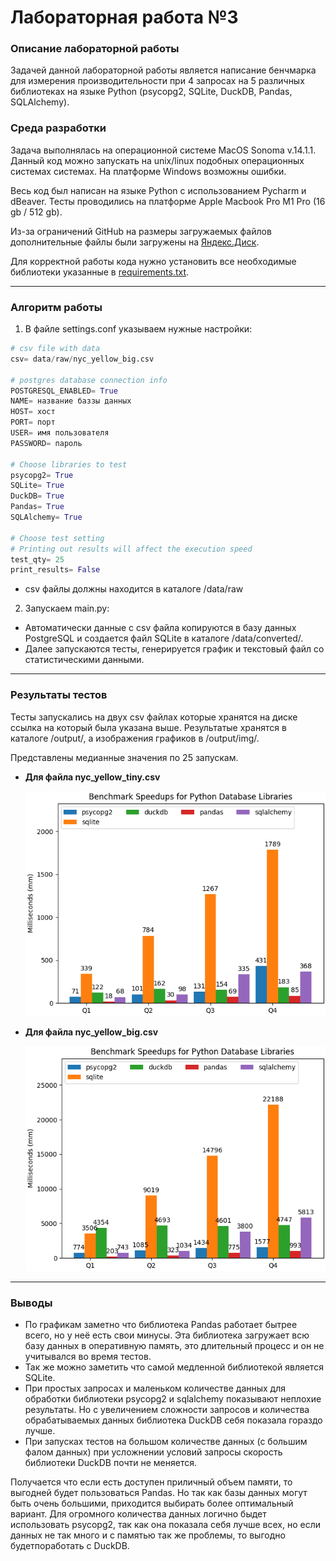 # Лабораторная работа №3

### Описание лабораторной работы

Задачей данной лабораторной работы является написание бенчмарка для измерения производительности при 4 запросах на 5 различных библиотеках на языке Python (psycopg2, SQLite, DuckDB, Pandas, SQLAlchemy).

### Среда разработки

Задача выполнялась на операционной системе MacOS Sonoma v.14.1.1.  Данный код можно запускать на unix/linux подобных операционных системах системах. На платформе Windows возможны ошибки.

Весь код был написан на языке Python с использованием Pycharm и dBeaver. Тесты проводились на платформе Apple Macbook Pro M1 Pro (16 gb / 512 gb).

Из-за ограничений GitHub на размеры загружаемых файлов дополнительные файлы были загружены на [Яндекс.Диск](https://disk.yandex.ru/client/disk/Database%20Course%20-%20Lab%203).

Для корректной работы кода нужно установить все необходимые библиотеки указанные в [requirements.txt](https://github.com/atayev2012/database_course_lab_3/blob/main/requirements.txt).

---
### Алгоритм работы

1. В файле settings.conf указываем нужные настройки:

```python
# csv file with data
csv= data/raw/nyc_yellow_big.csv

# postgres database connection info
POSTGRESQL_ENABLED= True
NAME= название баззы данных
HOST= хост
PORT= порт
USER= имя пользователя
PASSWORD= пароль

# Choose libraries to test
psycopg2= True
SQLite= True
DuckDB= True
Pandas= True
SQLAlchemy= True

# Choose test setting
# Printing out results will affect the execution speed
test_qty= 25
print_results= False
```
* csv файлы должны находится в каталоге /data/raw

2. Запускаем main.py:

* Автоматически данные с csv файла копируются в базу данных PostgreSQL и создается файл SQLite в каталоге /data/converted/.
* Далее запускаются тесты, генерируется график и текстовый файл со статистическими данными.
---
### Результаты тестов

Тесты запускались на двух csv файлах которые хранятся на диске ссылка на который была указана выше.
Результатые хранятся в каталоге /output/, а изображения графиков в /output/img/.

Представлены медианные значения по 25 запускам.

   - **Для файла nyc_yellow_tiny.csv**

     <img width="500" alt="nyc_yellow_tiny.png" src="https://github.com/atayev2012/database_course_lab_3/blob/main/output/img/nyc_yellow_tiny.png?raw=true">
   
   - **Для файла nyc_yellow_big.csv**

     <img width="500" alt="nyc_yellow_big.png" src="https://github.com/atayev2012/database_course_lab_3/blob/main/output/img/nyc_yellow_big.png?raw=true">
---
### Выводы
   - По графикам заметно что библиотека Pandas работает бытрее всего, но у неё есть свои минусы. Эта библиотека загружает всю базу данных в оперативную память, это длительный процесс и он не учитывался во время тестов.
   - Так же можно заметить что самой медленной библиотекой является SQLite. 
   - При простых запросах и маленьком количестве данных для обработки библиотеки psycopg2 и sqlalchemy показывают неплохие результаты. Но с увеличением сложности запросов и количества обрабатываемых данных библиотека DuckDB себя показала гораздо лучше.
   - При запусках тестов на большом количестве данных (с большим фалом данных) при усложнении условий запросы скорость библиотеки DuckDB почти не меняется. 

Получается что если есть доступен приличный объем памяти, то выгодней будет пользоваться Pandas. Но так как базы данных могут быть очень большими, приходится выбирать более оптимальный вариант. Для огромного количества данных логично быдет использовать psycopg2, так как она показала себя лучше всех, но если данных не так много и с памятью так же проблемы, то выгодно будетпоработать с DuckDB.